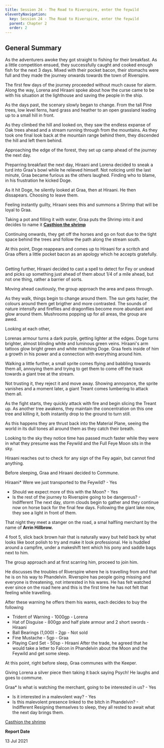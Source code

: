 ```yaml
---
title: Session 24 - The Road to Riverspire, enter the feywild
eleventyNavigation:
  key: Session 24 - The Road to Riverspire, enter the feywild
  parent: Chapter 2
  order: 2
---
```


## General Summary

As the adventurers awoke they got straight to fishing for their breakfast. As a little competition ensued, they successfully caught and cooked enough fish for the next 3 days. Mixed with their pocket bacon, their stomachs were full and they made the journey onwards towards the town of Riverspire.  

 The first few days of the journey proceeded without much cause for alarm. Along the way, Lorena and Hiraani spoke about how the curse came to be with his situation at the lighthouse and saving the people in the ship.  

 As the days past, the scenary slowly began to change. From the tall Pine trees, low level ferns, hard grass and heather to an open grassland leading up to a small hill in front.  

 As they climbed the hill and looked on, they saw the endless expanse of Oak trees ahead and a stream running through from the mountains. As they took one final look back at the mountain range behind them, they discended the hill and left them behind.  

 Approaching the edge of the forest, they set up camp ahead of the journey the next day.  

 Preparring breakfast the next day, Hiraani and Lorena decided to sneak a turd into Graa's bowl while he relieved himself. Not noticing until the last minute, Graa became furious as the others laughed. Finding who to blame, in his frustration he kicked Doge.  

 As it hit Doge, he silently looked at Graa, then at Hiraani. He then dissapears. Choosing to leave them.  

 Feeling instantly guilty, Hiraani sees this and summons a Shrimp that will be loyal to Graa.  

 Taking a pot and filling it with water, Graa puts the Shrimp into it and decides to name it **[Casthion the shrimp](https://www.dndbeyond.com/monsters/1841377-casthion-the-shrimp)**  

 Continuing onwards, they get off the horses and go on foot due to the tight space behind the trees and follow the path along the stream south.  

 At this point, Doge reappears and comes up to Hiraani for a scritch and Graa offers a little pocket bacon as an apology which he accepts gratefully.  

 Getting further, Hiraani decided to cast a spell to detect for Fey or undead and picks up something just ahead of them about 1/4 of a mile ahead, but not one thing, rather a barrier of sorts.  

 Moving ahead cautiously, the group approach the area and pass through.  

 As they walk, things begin to change around them. The sun gets hazier, the colours around them get brigther and more contrasted. The sounds of nature intensify and fireflies and dragonflies become more abundant and glow around them. Mushrooms popping up for all areas, the group are awed.  

 Looking at each other,  

 Lorenas armour turns a dark purple, getting lighter at the edges. Doge turns brighter, almost blinding white and luminous green veins. Hiraani's arm tattoos glow bright green and white matching Doge. Graa feels inside of him a growth in his power and a connection with everything around him.  

 Walking a little further, a small sprite comes flying and babbling towards them all, annoying them and trying to get them to come off the track towards a giant tree at the stream.  

 Not trusting it, they reject it and move away. Showing annoyance, the sprite vanishes and a moment later, a giant Treant comes lumbering to attack them all.  

 As the fight starts, they quickly attack with fire and begin slicing the Treant up. As another tree awakens, they maintain the concentration on this one tree and killing it, both instantly drop to the ground to turn still.  

 As this happens they are thrust back into the Material Plane, seeing the world in its dull tones all around them as they catch their breath.  

 Looking to the sky they notice time has passed much faster while they were in what they presume was the Feywild and the Full Feye Moon sits in the sky.  

 Hiraani reaches out to check for any sign of the Fey again, but cannot find anything.  

 Before sleeping, Graa and Hiraani decided to Commune.  

 Hiraani*   Were we just transported to the Feywild? - Yes

* Should we expect more of this with the Moon? - Yes
* Is the rest of the journey to Riverspire going to be dangerous? - Indifferent
The next day, storm clouds begin to gather and they continue now on horse back for the final few days. Following the giant lake now, they see a light in front of them.  

 That night they meet a stanger on the road, a smal halfling merchant by the name of **Arrin Hillbrow.**  

 4 foot 5, slick back brown hair that is naturally wavy but held back by what looks like boot polish to try and make it look professional. He is huddled around a campfire, under a makeshift tent which his pony and saddle bags next to him.  

 The group approach and at first scarring him, proceed to join him.  

 He discusses the troubles of Riverspire where he is travelling from and that he is on his way to Phandelvin. Riverspire has people going missing and everyone is threatening, not interested in his wares. He has felt watched ever since on the road here and this is the first time he has not felt that feeling while travelling.  

 After these warning he offers them his wares, each decides to buy the following  

* Trident of Warning - 1000gp - Lorena
* Hat of Disguise - 800gp and half plate armour and 2 short swords - Hiraani
* Ball Bearings (1,000) - 2gp - Not sold
* Fine Mustache - 5gp - Graa
* Playing Card Set - 50sp - Hiraani
After the trade, he agreed that he would take a letter to Falcon in Phandelvin about the Moon and the Feywild and get some sleep.  

 At this point, right before sleep, Graa communes with the Keeper.  

 Giving Lorena a silver piece then taking it back saying Psych! He laughs and goes to commune.  

 Graa*   Is what is watching the merchant, going to be interested in us? - Yes

* Is it interested in a malevolent way? - Yes
* Is this malevolent presence linked to the bitch in Phandelvin? - Indifferent
Resigning themselves to sleep, they all rested to await what the next day brings them.

[Casthion the shrimp](https://www.dndbeyond.com/monsters/1841377-casthion-the-shrimp)  

**Report Date**

13 Jul 2021
